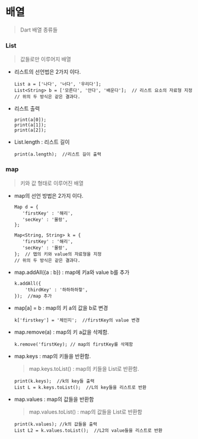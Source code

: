 # 배열
> Dart 배열 종류들 

### List
> 값들로만 이루어지 배열
* 리스트의 선언법은 2가지 이다.
    ```
    List a = ['나다', '너다', '우리다'];
    List<String> b = ['모른다', '안다', '배운다'];  // 리스트 요소의 자료형 지정
    // 위의 두 방식은 같은 결과다.
    ```
* 리스트 출력
    ```
    print(a[0]);
    print(a[1]);
    print(a[2]);
    ```
* List.length : 리스트 길이
    ```
    print(a.length);  //리스트 길이 출력
    ```
### map
> 키와 값 형태로 이루어진 배열
* map의 선언 방법은 2가지 이다.
    ```
    Map d = {
       'firstKey' : '해리',
       'secKey' : '몰랑', 
    };

    Map<String, String> k = {
       'firstKey' : '해리',
       'secKey' : '몰랑', 
    };  // 맵의 키와 value의 자료형을 지정
    // 위의 두 방식은 같은 결과다.
    ```
* map.addAll({a : b}) : map에 키a와 value b를 추가
    ```
    k.addAll({
        'thirdKey' : '하하하하핳',
    });  //map 추가
    ```
* map[a] = b : map의 키 a의 값을 b로 변경
    ```
    k['firstkey'] = '체인지';  //firstKey의 value 변경
    ```
* map.remove(a) : map의 키 a값을 삭제함.
    ```
    k.remove('firstKey); // map의 firstKey를 삭제함
    ```
* map.keys : map의 키들을 반환함.
    > map.keys.toList() : map의 키들을 List로 반환함.
    ```
    print(k.keys);  //k의 key들 출력
    List L = k.keys.toList();  //L의 key들을 리스트로 반환
    ```
* map.values : map의 값들을 반환함
    > map.values.toList() : map의 값들을 List로 반환함
    ```
    print(k.values); //k의 값들을 출력
    List L2 = k.values.toList();  //L2의 value들을 리스트로 반환
    ```